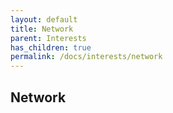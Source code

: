 ```yaml
---
layout: default
title: Network
parent: Interests
has_children: true
permalink: /docs/interests/network
---
```


## Network
